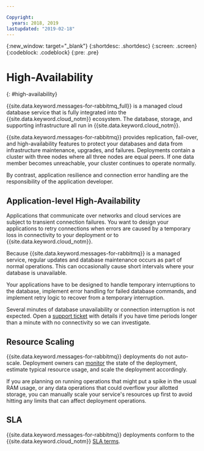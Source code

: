 ```yaml
---

Copyright:
  years: 2018, 2019
lastupdated: "2019-02-18"
---
```


{:new_window: target="_blank"}
{:shortdesc: .shortdesc}
{:screen: .screen}
{:codeblock: .codeblock}
{:pre: .pre}

# High-Availability
{: #high-availability}

{{site.data.keyword.messages-for-rabbitmq_full}} is a managed cloud database service that is fully integrated into the {{site.data.keyword.cloud_notm}} ecosystem. The database, storage, and supporting infrastructure all run in {{site.data.keyword.cloud_notm}}.

{{site.data.keyword.messages-for-rabbitmq}} provides replication, fail-over, and high-availability features to protect your databases and data from infrastructure maintenance, upgrades, and failures. Deployments contain a cluster with three nodes where all three nodes are equal peers. If one data member becomes unreachable, your cluster continues to operate normally.

By contrast, application resilience and connection error handling are the responsibility of the application developer.

## Application-level High-Availability

Applications that communicate over networks and cloud services are subject to transient connection failures. You want to design your applications to retry connections when errors are caused by a temporary loss in connectivity to your deployment or to {{site.data.keyword.cloud_notm}}.

Because {{site.data.keyword.messages-for-rabbitmq}} is a managed service, regular updates and database maintenance occurs as part of normal operations. This can occasionally cause short intervals where your database is unavailable. 

Your applications have to be designed to handle temporary interruptions to the database, implement error handling for failed database commands, and implement retry logic to recover from a temporary interruption.

Several minutes of database unavailability or connection interruption is not expected. Open a [support ticket](https://cloud.ibm.com/unifiedsupport/cases/add) with details if you have time periods longer than a minute with no connectivity so we can investigate.

## Resource Scaling

{{site.data.keyword.messages-for-rabbitmq}} deployments do not auto-scale. Deployment owners can [monitor](/docs/services/messages-for-rabbitmq?topic=messages-for-rabbitmq-monitoring) the state of the deployment, estimate typical resource usage, and scale the deployment accordingly.

If you are planning on running operations that might put a spike in the usual RAM usage, or any data operations that could overflow your allotted storage, you can manually scale your service's resources up first to avoid hitting any limits that can affect deployment operations.

## SLA

{{site.data.keyword.messages-for-rabbitmq}} deployments conform to the {{site.data.keyword.cloud_notm}} [SLA terms](/docs/overview?topic=overview-SLAs#SLAs).

